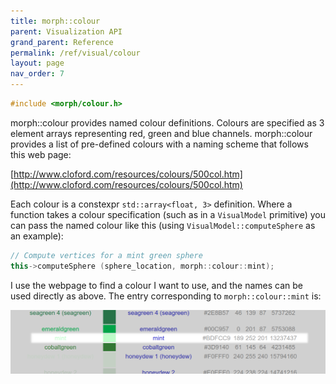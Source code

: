 ```yaml
---
title: morph::colour
parent: Visualization API
grand_parent: Reference
permalink: /ref/visual/colour
layout: page
nav_order: 7
---
```

```c++
#include <morph/colour.h>
```

morph::colour provides named colour definitions. Colours are specified as 3 element
arrays representing red, green and blue channels. morph::colour
provides a list of pre-defined colours with a naming scheme that
follows this web page:

[http://www.cloford.com/resources/colours/500col.htm](http://www.cloford.com/resources/colours/500col.htm)

Each colour is a constexpr `std::array<float, 3>` definition. Where a
function takes a colour specification (such as in a `VisualModel`
primitive) you can pass the named colour like this (using
`VisualModel::computeSphere` as an example):

```c++
// Compute vertices for a mint green sphere
this->computeSphere (sphere_location, morph::colour::mint);
```

I use the webpage to find a colour I want to use, and the names can be used directly as above. The entry corresponding to `morph::colour::mint` is:

![Image of the entry for the colour mint on the cloford.com colour web page](https://github.com/ABRG-Models/morphologica/blob/main/docs/images/mint.png?raw=true)